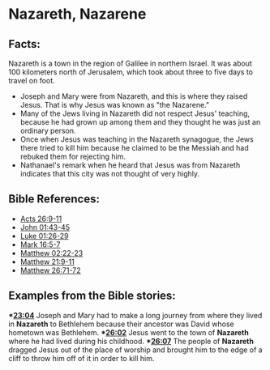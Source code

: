 # Nazareth, Nazarene #

## Facts: ##

Nazareth is a town in the region of Galilee in northern Israel. It was about 100 kilometers north of Jerusalem, which took about three to five days to travel on foot.

* Joseph and Mary were from Nazareth, and this is where they raised Jesus. That is why Jesus was known as "the Nazarene."
* Many of the Jews living in Nazareth did not respect Jesus' teaching, because he had grown up among them and they thought he was just an ordinary person.
* Once when Jesus was teaching in the Nazareth synagogue, the Jews there tried to kill him because he claimed to be the Messiah and had rebuked them for rejecting him.
* Nathanael's remark when he heard that Jesus was from Nazareth indicates that this city was not thought of very highly.



## Bible References: ##

* [Acts 26:9-11](en/tn/act/help/26/09)
* [John 01:43-45](en/tn/jhn/help/01/43)
* [Luke 01:26-29](en/tn/luk/help/01/26)
* [Mark 16:5-7](en/tn/mrk/help/16/05)
* [Matthew 02:22-23](en/tn/mat/help/02/22)
* [Matthew 21:9-11](en/tn/mat/help/21/09)
* [Matthew 26:71-72](en/tn/mat/help/26/71)

## Examples from the Bible stories: ##

  __*[23:04](en/tn/obs/help/23/04)__ Joseph and Mary had to make a long journey from where they lived in __Nazareth__ to Bethlehem because their ancestor was David whose hometown was Bethlehem.
  __*[26:02](en/tn/obs/help/26/02)__ Jesus went to the town of __Nazareth__ where he had lived during his childhood.
  __*[26:07](en/tn/obs/help/26/07)__ The people of __Nazareth__ dragged Jesus out of the place of worship and brought him to the edge of a cliff to throw him off of it in order to kill him.
